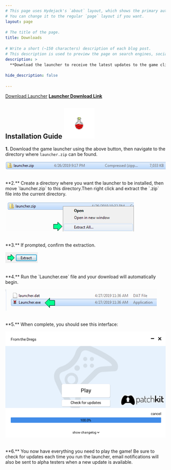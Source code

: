```yaml
---
# This page uses Hydejack's `about` layout, which shows the primary author's picture and about text at the top.
# You can change it to the regular `page` layout if you want.
layout: page

# The title of the page.
title: Downloads

# Write a short (~150 characters) description of each blog post.
# This description is used to preview the page on search engines, social media, etc.
description: >
  **Download the launcher to receive the latest updates to the game client!**

hide_description: false

---
```


<!-- Place this tag where you want the button to render. -->
<a class="github-button" href="https://hmason55.github.io/downloads/launcher.zip" data-icon="octicon-cloud-download" data-size="large" aria-label="Download Launcher">Download Launcher</a>
[**Launcher Download Link**](/downloads/launcher.zip)

## Installation Guide <img src="/assets/img/potion_red.png"  width="96" height="96">

**1.** Download the game launcher using the above button, then navigate to the directory where `launcher.zip` can be found.

![Zipped Launcher](/assets/img/zip.png)

<br/>
**2.** Create a directory where you want the launcher to be installed, then move `launcher.zip` to this directory.Then right click and extract the `.zip` file into the current directory.

![Extract All](/assets/img/extract_all.png)

<br/>
**3.** If prompted, confirm the extraction.

![Confirm Extract](/assets/img/confirm_extract.png)

<br/>
**4.** Run the `Launcher.exe` file and your download will automatically begin.

![Launch](/assets/img/launch.png)

<br/>
**5.** When complete, you should see this interface:

![Play or Update](/assets/img/play_update.png)

<br/>
**6.** You now have everything you need to play the game! Be sure to check for updates each time you run the launcher, email notifications will also be sent to alpha testers when a new update is available.

<script async defer src="https://buttons.github.io/buttons.js"></script>

